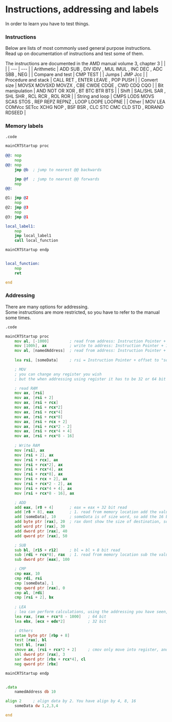 # Instructions, addressing and labels
In order to learn you have to test things. <br>

### Instructions
Below are lists of most commonly used general purpose instructions. <br>
Read up on documentation of instructions and test some of them.

The instructions are documented in the AMD manual volume 3, chapter 3
| | |
| --- | --- |
| Arithmetic | ADD SUB , DIV IDIV , MUL IMUL , INC DEC , ADC SBB , NEG |
| Compare and test | CMP TEST |
| Jumps | JMP Jcc |
| Procedure and stack | CALL RET , ENTER LEAVE , POP PUSH |
| Convert size | MOVSX MOVSXD MOVZX , CBE CWDE CDQE , CWD CDQ CQO |
| Bit manipulation | AND NOT OR XOR , BT BTC BTR BTS |
| Shift	| SAL/SHL SAR , SHL SHR , RCL RCR , ROL ROR |
| String and loop | CMPS LODS MOVS SCAS STOS , REP REPZ REPNZ , LOOP LOOPE LOOPNE |
| Other	| MOV  LEA  COMVcc  SETcc  XCHG  NOP , BSF  BSR , CLC  STC  CMC  CLD  STD , RDRAND  RDSEED |

### Memory labels
```asm
.code

mainCRTStartup proc
	
@@:	nop
	nop
@@: nop
	jmp @b	; jump to nearest @@ backwards

	jmp @f	; jump to nearest @@ forwards
	nop
@@:

@1: jmp @2
	nop
@2: jmp @3
	nop
@3: jmp @1

local_label1:
	nop
	jmp local_label1
	call local_function

mainCRTStartup endp


local_function:
	nop
	ret

end
```

### Addressing
There are many options for addressing. <br>
Some instructions are more restricted, so you have to refer to the manual some times.
```asm
.code

mainCRTStartup proc
	mov al, [-1000]			; read from address: Instruction Pointer + -1000
	mov [100h], ax			; write to address: Instruction Pointer + 100h
	mov al, [namedAddress]	; read from address: Instruction Pointer + offset to "namedAddress"
	
	lea rsi, [someData]		; rsi = Instruction Pointer + offset to "someData"

	; MOV
	; you can change any register you wish
	; but the when addressing using register it has to be 32 or 64 bit

	; read RAM
	mov ax, [rsi]
	mov ax, [rsi + 2]
	mov ax, [rsi + rcx]
	mov ax, [rsi + rcx*2]
	mov ax, [rsi + rcx*4]
	mov ax, [rsi + rcx*8]
	mov ax, [rsi + rcx + 2]
	mov ax, [rsi + rcx*2 - 2]
	mov ax, [rsi + rcx*4 + 4]
	mov ax, [rsi + rcx*8 - 16]
	
	; Write RAM
	mov [rsi], ax
	mov [rsi + 2], ax
	mov [rsi + rcx], ax
	mov [rsi + rcx*2], ax
	mov [rsi + rcx*4], ax
	mov [rsi + rcx*8], ax
	mov [rsi + rcx + 2], ax
	mov [rsi + rcx*2 - 2], ax
	mov [rsi + rcx*4 + 4], ax
	mov [rsi + rcx*8 - 16], ax

	; ADD
	add eax, [r8 + 4]		; eax = eax + 32 bit read
	add [r8 + 8], eax		; 1. read from memory location add the value with eax, then store it back
	add [someData], 10		; someData is of size word, so add the 16 bit value 10 with
	add byte ptr [rax], 20	; rax dont show the size of destination, so you have to specify it
	add word ptr [rax], 30
	add dword ptr [rax], 40
	add qword ptr [rax], 50

	; SUB
	sub bl, [r15 + r12]		; bl = bl + 8 bit read
	sub [rdi + rcx*8], rax	; 1. read from memory location sub the value with eax, then store it back
	sub dword ptr [eax], 100

	; CMP
	cmp eax, 10
	cmp rdi, rsi
	cmp [someData], 1
	cmp qword ptr [rax], 0
	cmp al, [rdi]
	cmp [rsi + 2], bx
	
	; LEA
	; lea can perform calculations, using the addressing you have seen, so not only IP + number
	lea rax, [rax + rcx*8 - 1000]	; 64 bit
	lea ebx, [ecx + edx*2]			; 32 bit

	; Others
	setae byte ptr [rbp + 8]
	test [rax], bl
	test bl, [rax]
	cmove ax, [rsi + rcx*2 + 2]		; cmov only move into register, and not 8 bits
	shl dword ptr [rax], 3
	sar dword ptr [rbx + rcx*4], cl
	neg qword ptr [rbx]

mainCRTStartup endp


.data
	namedAddress db 10

align 2		; align data by 2. You have align by 4, 8, 16
	someData dw 1,2,3,4

end
```
